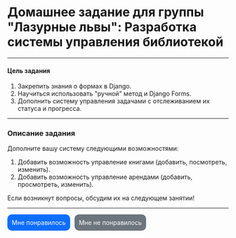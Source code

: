 # Домашнее задание для группы "Лазурные львы": Разработка системы управления библиотекой

---

#### **Цель задания**

1. Закрепить знания о формах в Django.
2. Научиться использовать "ручной" метод и Django Forms.
3. Дополнить систему управления задачами с отслеживанием их статуса и прогресса.

---

### **Описание задания**

Дополните вашу систему следующими возможностями:

1. Добавить возможность управление книгами (добавить, посмотреть, изменить).
2. Добавить возможность управление арендами (добавить, просмотреть, изменить).


Если возникнут вопросы, обсудим их на следующем занятии!

---

<div style="display: flex; padding-bottom: 40px; gap: 10px;">
  <a style="
    display: block;
    text-decoration: none;
    color: white;
    padding: 10px;
    border-radius: 10px;
    background: #0d6efd;" href="https://forms.gle/224CibgUdUJPbi6u9">Мне понравилось</a>
  <a style="
    display: block;
    text-decoration: none;
    color: white;
    padding: 10px;
    border-radius: 10px;
    background: #6c757d;" href="https://forms.gle/224CibgUdUJPbi6u9">Мне не понравилось</a>
</div>